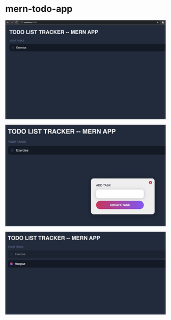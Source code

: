 # mern-todo-app

![My Image](https://github.com/zachmurn/mern-todo-app/blob/main/img/Screenshot%202023-01-04%20at%2010.23.14%20PM.png)

![My Image](https://github.com/zachmurn/mern-todo-app/blob/main/img/Screenshot%202023-01-04%20at%2010.23.20%20PM.png)


![My Image](https://github.com/zachmurn/mern-todo-app/blob/main/img/Screenshot%202023-01-04%20at%2010.23.27%20PM.png)




